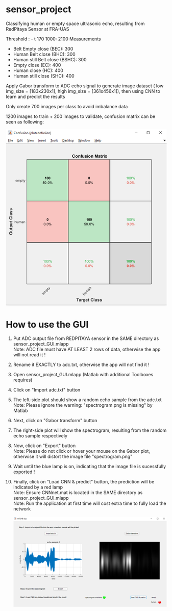 # sensor_project
Classifying human or empty space ultrasonic echo, resulting from RedPitaya Sensor at FRA-UAS

Threshold : - t 170 1000: 2100 Measurements
- Belt Empty close (BEC): 300
- Human Belt close (BHC): 300
- Human still Belt close (BSHC): 300
- Empty close  (EC): 400 
- Human close (HC): 400
- Human still close (SHC): 400

Apply Gabor transform to ADC echo signal to generate image dataset ( low img_size = [183x230x1], high img_size = [361x456x1]), then using CNN to learn and predict the results

Only create 700 images per class to avoid imbalance data

1200 images to train + 200 images to validate, confusion matrix can be seen as following:

![alt text](https://github.com/long2811/sensor_project/blob/main/result/confusionmatrixhighresolution.PNG)

# How to use the GUI
1. Put ADC output file from REDPITAYA sensor in the SAME directory as sensor_project_GUI.mlapp\
Note: ADC file must have AT LEAST 2 rows of data, otherwise the app will not read it !

2. Rename it EXACTLY to adc.txt, otherwise the app will not find it !

3. Open sensor_project_GUI.mlapp (Matlab with additional Toolboxes requires)

4. Click on "Import adc.txt" button

5. The left-side plot should show a random echo sample from the adc.txt\
Note: Please ignore the warning: "spectrogram.png is missing" by Matlab

6. Next, click on "Gabor transform" button

7. The right-side plot will show the spectrogram, resulting from the random echo sample respectively

8. Now, click on "Export" button\
Note: Please do not click or hover your mouse on the Gabor plot, otherwise it will distort the image file "spectrogram.png"

9. Wait until the blue lamp is on, indicating that the image file is sucessfully exported !

10. Finally, click on "Load CNN & predict" button, the prediction will be indicated by a red lamp\
Note: Ensure CNNnet.mat is located in the SAME directory as sensor_project_GUI.mlapp\
Note: Run the application at first time will cost extra time to fully load the network\
\
![alt text](https://github.com/long2811/sensor_project/blob/main/result/sensor_project_app.PNG)
